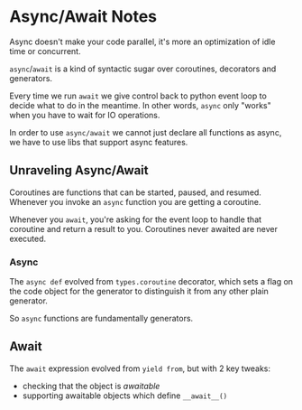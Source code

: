 # Async/Await Notes

Async doesn't make your code parallel, it's more an optimization of idle time or concurrent.

`async`/`await` is a kind of syntactic sugar over coroutines, decorators and generators.

Every time we run `await` we give control back to python event loop to decide what to do in the meantime. In other words, `async` only "works" when you have to wait for IO operations.

In order to use `async/await` we cannot just declare all functions as async, we have to use libs that support async features.

## Unraveling Async/Await

Coroutines are functions that can be started, paused, and resumed. Whenever you invoke an `async` function you are getting a coroutine.

Whenever you `await`, you're asking for the event loop to handle that coroutine and return a result to you. Coroutines never awaited are never executed.

### Async

The `async def` evolved from `types.coroutine` decorator, which sets a flag on
the code object for the generator to distinguish it from any other plain generator.

So `async` functions are fundamentally generators.

## Await

The `await` expression evolved from `yield from`, but with 2 key tweaks:

- checking that the object is *awaitable*
- supporting awaitable objects which define `__await__()`
